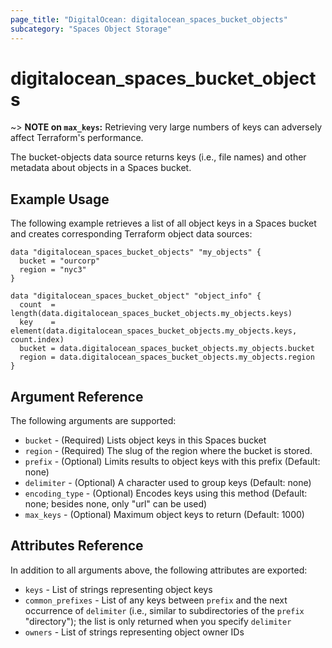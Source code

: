 ```yaml
---
page_title: "DigitalOcean: digitalocean_spaces_bucket_objects"
subcategory: "Spaces Object Storage"
---
```


# digitalocean_spaces_bucket_objects

~> **NOTE on `max_keys`:** Retrieving very large numbers of keys can adversely affect Terraform's performance.

The bucket-objects data source returns keys (i.e., file names) and other metadata about objects in a Spaces bucket.

## Example Usage

The following example retrieves a list of all object keys in a Spaces bucket and creates corresponding Terraform object
data sources:

```hcl
data "digitalocean_spaces_bucket_objects" "my_objects" {
  bucket = "ourcorp"
  region = "nyc3"
}

data "digitalocean_spaces_bucket_object" "object_info" {
  count  = length(data.digitalocean_spaces_bucket_objects.my_objects.keys)
  key    = element(data.digitalocean_spaces_bucket_objects.my_objects.keys, count.index)
  bucket = data.digitalocean_spaces_bucket_objects.my_objects.bucket
  region = data.digitalocean_spaces_bucket_objects.my_objects.region
}
```

## Argument Reference

The following arguments are supported:

* `bucket` - (Required) Lists object keys in this Spaces bucket
* `region` - (Required) The slug of the region where the bucket is stored.
* `prefix` - (Optional) Limits results to object keys with this prefix (Default: none)
* `delimiter` - (Optional) A character used to group keys (Default: none)
* `encoding_type` - (Optional) Encodes keys using this method (Default: none; besides none, only "url" can be used)
* `max_keys` - (Optional) Maximum object keys to return (Default: 1000)

## Attributes Reference

In addition to all arguments above, the following attributes are exported:

* `keys` - List of strings representing object keys
* `common_prefixes` - List of any keys between `prefix` and the next occurrence of `delimiter` (i.e., similar to subdirectories of the `prefix` "directory"); the list is only returned when you specify `delimiter`
* `owners` - List of strings representing object owner IDs

